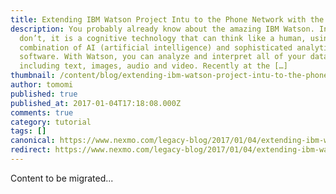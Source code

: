 ```yaml
---
title: Extending IBM Watson Project Intu to the Phone Network with the Nexmo Voice API
description: You probably already know about the amazing IBM Watson. In case you
  don’t, it is a cognitive technology that can think like a human, using a
  combination of AI (artificial intelligence) and sophisticated analytical
  software. With Watson, you can analyze and interpret all of your data,
  including text, images, audio and video. Recently at the […]
thumbnail: /content/blog/extending-ibm-watson-project-intu-to-the-phone-network-with-the-nexmo-voice-api-dr/intu.png
author: tomomi
published: true
published_at: 2017-01-04T17:18:08.000Z
comments: true
category: tutorial
tags: []
canonical: https://www.nexmo.com/legacy-blog/2017/01/04/extending-ibm-watson-project-intu-to-the-phone-network-with-the-nexmo-voice-api-dr
redirect: https://www.nexmo.com/legacy-blog/2017/01/04/extending-ibm-watson-project-intu-to-the-phone-network-with-the-nexmo-voice-api-dr
---
```


Content to be migrated...
